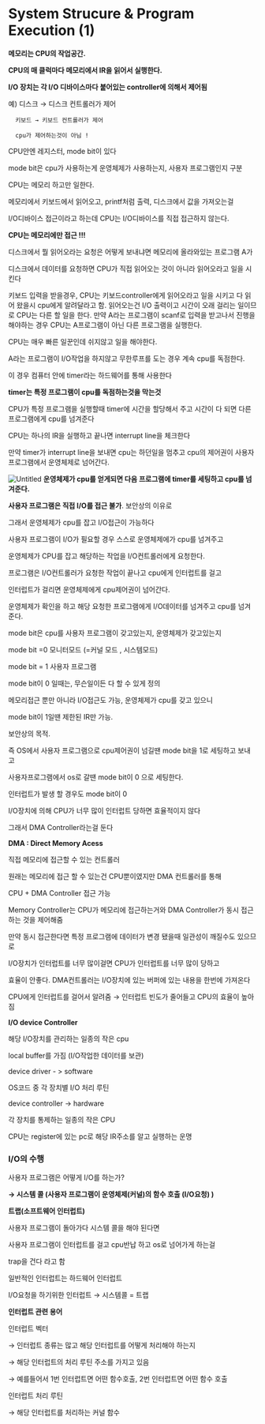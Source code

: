 # System Strucure & Program Execution (1)

**메모리는 CPU의 작업공간.**

**CPU의 매 클럭마다 메모리에서 IR을 읽어서 실행한다.**

**I/O 장치는 각 I/O 디바이스마다 붙어있는 controller에 의해서 제어됨**

예) 디스크 → 디스크 컨트롤러가 제어

      키보드 → 키보드 컨트롤러가 제어

      cpu가 제어하는것이 아님 !

CPU안엔 레지스터, mode bit이 있다

mode bit은 cpu가 사용하는게 운영체제가 사용하는지, 사용자 프로그램인지 구분

CPU는 메모리 하고만 일한다.

메모리에서 키보드에서 읽어오고, printf처럼 출력, 디스크에서 값을 가져오는걸

I/O디바이스 접근이라고 하는데 CPU는 I/O디바이스를 직접 접근하지 않는다.

**CPU는 메모리에만 접근 !!!**

디스크에서 뭘 읽어오라는 요청은 어떻게 보내냐면 메모리에 올라와있는 프로그램 A가 

디스크에서 데이터를 요청하면 CPU가 직접 읽어오는 것이 아니라 읽어오라고 일을 시킨다

키보드 입력을 받을경우, CPU는 키보드controller에게 읽어오라고 일을 시키고 다 읽어 왔을시 cpu에게 알려달라고 함. 읽어오는건 I/O 출력이고 시간이 오래 걸리는 일이므로 CPU는 다른 할 일을 한다. 만약 A라는 프로그램이 scanf로 입력을 받고나서 진행을 해야하는 경우 CPU는 A프로그램이 아닌 다른 프로그램을 실행한다.

CPU는 매우 빠른 일꾼인데 쉬지않고 일을 해야한다.

A라는 프로그램이 I/O작업을 하지않고 무한루프를 도는 경우 계속 cpu를 독점한다.

이 경우 컴퓨터 안에 timer라는 하드웨어를 통해 사용한다

**timer는 특정 프로그램이 cpu를 독점하는것을 막는것**

CPU가 특정 프로그램을 실행할때 timer에 시간을 할당해서 주고 시간이 다 되면 다른 프로그램에게 cpu를 넘겨준다

CPU는 하나의 IR을 실행하고 끝나면 interrupt line을 체크한다

만약 timer가 interrupt line을 보내면 cpu는 하던일을 멈추고 cpu의 제어권이 사용자 프로그램에서 운영체제로 넘어간다.


![Untitled](https://user-images.githubusercontent.com/48712198/156771754-14fabb25-fda6-407d-aa86-8758b3250f3b.png)
**운영체제가 cpu를 얻게되면 다음 프로그램에 timer를 세팅하고 cpu를 넘겨준다.**

**사용자 프로그램은 직접 I/O를 접근 불가**. 보안상의 이유로

그래서 운영체제가 cpu를 잡고 I/O접근이 가능하다

사용자 프로그램이 I/O가 필요할 경우 스스로 운영체제에가 cpu를 넘겨주고 

운영체제가 CPU를 잡고 해당하는 작업을 I/O컨트롤러에게 요청한다.

프로그램은 I/O컨트롤러가 요청한 작업이 끝나고 cpu에게 인터럽트를 걸고

인터럽트가 걸리면 운영체제에게 cpu제어권이 넘어간다.

운영체제가 확인을 하고 해당 요청한 프로그램에게 I/O데이터를 넘겨주고 cpu를 넘겨준다.

mode bit은 cpu를 사용자 프로그램이 갖고있는지, 운영체제가 갖고있는지

mode bit =0 모니터모드 (=커널 모드 , 시스템모드) 

mode bit = 1 사용자 프로그램

mode bit이 0 일때는, 무슨일이든 다 할 수 있게 정의

메모리접근 뿐만 아니라 I/O접근도 가능, 운영체제가 cpu를 갖고 있으니

mode bit이 1일땐 제한된 IR만 가능. 

보안상의 목적. 

즉 OS에서 사용자 프로그램으로 cpu제어권이 넘길땐 mode bit을 1로 세팅하고 보내고

사용자프로그램에서 os로 갈땐 mode bit이 0 으로 세팅한다.

인터럽트가 발생 할 경우도 mode bit이 0

I/O장치에 의해 CPU가 너무 많이 인터럽트 당하면 효율적이지 않다

그래서 DMA Controller라는걸 둔다

**DMA : Direct Memory Acess**

직접 메모리에 접근할 수 있는 컨트롤러

원래는 메모리에 접근 할 수 있는건 CPU뿐이였지만 DMA 컨트롤러를 통해

CPU + DMA Controller 접근 가능

Memory Controller는 CPU가 메모리에 접근하는거와 DMA Controller가 동시 접근하는 것을 제어해줌

만약 동시 접근한다면 특정 프로그램에 데이터가 변경 됐을때 일관성이 깨질수도 있으므로

I/O장치가 인터럽트를 너무 많이걸면 CPU가 인터럽트를 너무 많이 당하고 

효율이 안좋다. DMA컨트롤러는 I/O장치에 있는 버퍼에 있는 내용을 한번에 가져온다

CPU에게 인터럽트를 걸어서 알려줌 → 인터럽트 빈도가 줄어들고 CPU의 효율이 높아짐

**I/O device Controller**

해당 I/O장치를 관리하는 일종의 작은 cpu

local buffer를 가짐 (I/O작업한 데이터를 보관)

device driver - > software

OS코드 중 각 장치별 I/O 처리 루틴

device controller → hardware

각 장치를 통제하는 일종의 작은 CPU

CPU는 register에 있는 pc로 해당 IR주소를 알고 실행하는 운명

### I/O의 수행

사용자 프로그램은 어떻게 I/O를 하는가?

**→ 시스템 콜 (사용자 프로그램이 운영체제(커널)의 함수 호출 (I/O요청) )**

**트랩(소프트웨어 인터럽트)**

사용자 프로그램이 돌아가다 시스템 콜을 해야 된다면

사용자 프로그램이 인터럽트를 걸고 cpu반납 하고 os로 넘어가게 하는걸

trap을 건다 라고 함

일반적인 인터럽트는 하드웨어 인터럽트

I/O요청을 하기위한 인터럽트 → 시스템콜 = 트랩

**인터럽트 관련 용어**

인터럽트 벡터

→ 인터럽트 종류는 많고 해당 인터럽트를 어떻게 처리해야 하는지

→ 해당 인터럽트의 처리 루틴 주소를 가지고 있음

→ 예를들어서 1번 인터럽트면 어떤 함수호출, 2번 인터럽트면 어떤 함수 호출

인터럽트 처리 루틴

→ 해당 인터럽트를 처리하는 커널 함수

